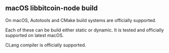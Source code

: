 ## macOS libbitcoin-node build

On macOS, Autotools and CMake build systems are officially supported.

Each of these can be build either static or dynamic.
It is tested and officially supported on latest macOS.

CLang compiler is officially supported.
